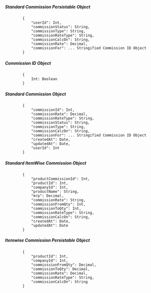 ##### Standard Commission Persistable Object
			{
				"userId": Int,
				"commissionStatus": String,
				"commissionType": String,
				"commissionRateType": String,
				"commissionCalcOn": String,
				"commissionRate": Decimal,
				"commissionFor": ... Stringified Commission ID Object
			}

##### Commission ID Object
			{
				Int: Boolean
			}

##### Standard Commission Object
			{
				"commissionId": Int,
				"commissionRate": Decimal,
				"commissionRateType": String,
				"commissionStatus": String,
				"commissionType": String,
				"commissionCalcOn": String,
				"commissionFor": ... Stringified Commission ID Object 
				"createdAt": Date,
				"updatedAt": Date,
				"userId": Int
			}

##### Standard ItemWise Commission Object

			{
				"productCommissionId": Int,
				"productId": Int,
				"companyId": Int,
				"productName": String,
				"mrp": Decimal,
				"commissionRate": String,
				"commissionFromQty": Int,
				"commissionToQty": Int,
				"commissionRateType": String,
				"commissionCalcOn": String,
				"createdAt": Date,
				"updatedAt": Date
			}

##### Itemwise Commission Persistable Object

			{
				"productId": Int,
				"companyId": Int,
				"commisssionFromQty": Decimal,
				"commissionToQty": Decimal,
				"commissionRate": Decimal,
				"commissionRateType": String,
				"commissionCalcOn": String
			}